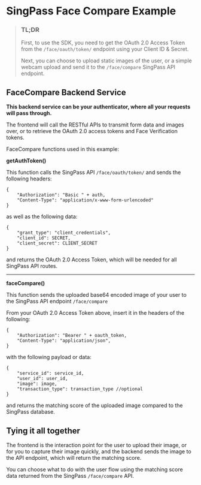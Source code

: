 # SingPass Face Compare Example

> ### TL;DR
> 
> First, to use the SDK, you need to get the OAuth 2.0 Access Token from the `/face/oauth/token/` endpoint using your Client ID & Secret.
> 
> Next, you can choose to upload static images of the user, or a simple webcam upload and send it to the `/face/compare` SingPass API endpoint.

## FaceCompare Backend Service

**This backend service can be your authenticator, where all your requests will pass through.**

The frontend will call the RESTful APIs to transmit form data and images over, or to retrieve the OAuth 2.0 access tokens and Face Verification tokens.


FaceCompare functions used in this example:

**getAuthToken()**

This function calls the SingPass API `/face/oauth/token/` and sends the following headers:

```
{
    "Authorization": "Basic " + auth,
    "Content-Type": "application/x-www-form-urlencoded"
}
```
as well as the following data:

```
{
    "grant_type": "client_credentials",
    "client_id": SECRET,
    "client_secret": CLIENT_SECRET
}

```

and returns the OAuth 2.0 Access Token, which will be needed for all SingPass API routes.

****

**faceCompare()**

This function sends the uploaded base64 encoded image of your user to the SingPass API endpoint `/face/compare`

From your OAuth 2.0 Access Token above, insert it in the headers of the following:

```
{
    "Authorization": "Bearer " + oauth_token,
    "Content-Type": "application/json",
}
```

with the following payload or data:

```
{
    "service_id": service_id,
    "user_id": user_id,
    "image": image,
    "transaction_type": transaction_type //optional
}

```
and returns the matching score of the uploaded image compared to the SingPass database.

## Tying it all together

The frontend is the interaction point for the user to upload their image, or for you to capture their image quickly, and the backend sends the image to the API endpoint, which will return the matching score.

You can choose what to do with the user flow using the matching score data returned from the SingPass `/face/compare` API.
